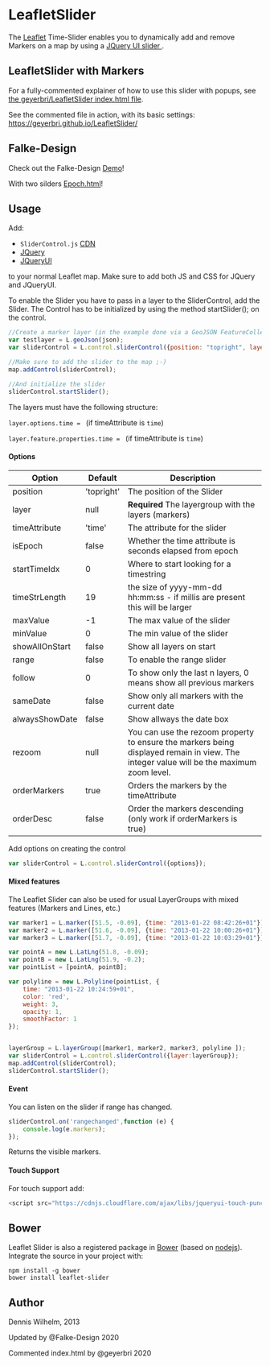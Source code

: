 LeafletSlider
=============

The [Leaflet](http://leafletjs.com/) Time-Slider enables you to dynamically add and remove Markers on a map by using a [JQuery UI slider
](http://jqueryui.com/slider/).

LeafletSlider with Markers
-----

For a fully-commented explainer of how to use this slider with popups, see [the geyerbri/LeafletSlider index.html file](https://github.com/geyerbri/LeafletSlider/blob/master/index.html).

See the commented file in action, with its basic settings: https://geyerbri.github.io/LeafletSlider/

Falke-Design
-----
Check out the Falke-Design [Demo](https://falke-design.github.io/LeafletSlider/)!

With two silders [Epoch.html](https://falke-design.github.io/LeafletSlider/examples/epoch.html)!

Usage
-----
Add:
* ``SliderControl.js`` [CDN](https://cdn.jsdelivr.net/gh/Falke-Design/LeafletSlider@latest/dist/leaflet.SliderControl.min.js)
* [JQuery](https://cdnjs.com/libraries/jquery)
* [JQueryUI](https://cdnjs.com/libraries/jqueryui)

to your normal Leaflet map. Make sure to add both JS and CSS for JQuery and JQueryUI.

To enable the Slider you have to pass in a layer to the SliderControl, add the Slider.
The Control has to be initialized by using the method startSlider(); on the control.

```javascript
//Create a marker layer (in the example done via a GeoJSON FeatureCollection)
var testlayer = L.geoJson(json);
var sliderControl = L.control.sliderControl({position: "topright", layer: testlayer});

//Make sure to add the slider to the map ;-)
map.addControl(sliderControl);

//And initialize the slider
sliderControl.startSlider();
````

The layers must have the following structure:

`layer.options.time = ` (if timeAttribute is `time`)

`layer.feature.properties.time = ` (if timeAttribute is `time`)

#### Options
| Option | Default | Description |
|---|---|---|
| position | 'topright' | The position of the Slider |
| layer | null | **Required** The layergroup with the layers (markers) |
| timeAttribute | 'time' | The attribute for the slider |
| isEpoch | false | Whether the time attribute is seconds elapsed from epoch |
| startTimeIdx | 0 | Where to start looking for a timestring|
| timeStrLength | 19  | the size of  yyyy-mm-dd hh:mm:ss - if millis are present this will be larger |
| maxValue | -1 | The max value of the slider |
| minValue | 0 | The min value of the slider |
|showAllOnStart| false | Show all layers on start|
|range| false | To enable the range slider|
| follow | 0 | To show only the last n layers, 0 means show all previous markers |
|sameDate| false | Show only all markers with the current date|
|alwaysShowDate| false | Show allways the date box|
|rezoom| null | You can use the rezoom property to ensure the markers being displayed remain in view. The integer value will be the maximum zoom level.|
|orderMarkers| true| Orders the markers by the timeAttribute |
|orderDesc| false | Order the markers descending (only work if orderMarkers is true)|

Add options on creating the control
```javascript
var sliderControl = L.control.sliderControl({options});
```

#### Mixed features 

The Leaflet Slider can also be used for usual LayerGroups with mixed features (Markers and Lines, etc.)
```javascript
var marker1 = L.marker([51.5, -0.09], {time: "2013-01-22 08:42:26+01"});
var marker2 = L.marker([51.6, -0.09], {time: "2013-01-22 10:00:26+01"});
var marker3 = L.marker([51.7, -0.09], {time: "2013-01-22 10:03:29+01"});

var pointA = new L.LatLng(51.8, -0.09);
var pointB = new L.LatLng(51.9, -0.2);
var pointList = [pointA, pointB];

var polyline = new L.Polyline(pointList, {
    time: "2013-01-22 10:24:59+01",
    color: 'red',
    weight: 3,
    opacity: 1,
    smoothFactor: 1
});


layerGroup = L.layerGroup([marker1, marker2, marker3, polyline ]);
var sliderControl = L.control.sliderControl({layer:layerGroup});
map.addControl(sliderControl);
sliderControl.startSlider();
````

#### Event
You can listen on the slider if range has changed.
```javascript
sliderControl.on('rangechanged',function (e) {
    console.log(e.markers);
});
```
Returns the visible markers.


#### Touch Support
For touch support add:
```javascript
<script src="https://cdnjs.cloudflare.com/ajax/libs/jqueryui-touch-punch/0.2.3/jquery.ui.touch-punch.min.js"></script>
````

Bower
----
Leaflet Slider is also a registered package in [Bower](http://bower.io/) (based on [nodejs](http://nodejs.org/)). Integrate the source in your project with:
```
npm install -g bower
bower install leaflet-slider
```




Author
-----
Dennis Wilhelm, 2013

Updated by @Falke-Design 2020

Commented index.html by @geyerbri 2020

